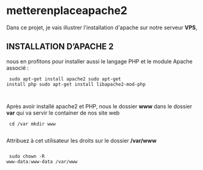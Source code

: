 # metterenplaceapache2
Dans ce projet, je vais illustrer l'installation d'apache sur notre serveur **VPS**, 
## INSTALLATION D’APACHE 2
nous en profitons pour installer aussi le langage PHP et le module Apache associé :
<code>
    <pre>
        sudo apt-get install apache2
        sudo apt-get install php
        sudo apt-get install libapache2-mod-php
    </pre>
</code>

Après avoir installé apache2 et PHP, nous le dossier **www** dans le dossier **var** qui va servir le container de nos site web
<code>
    <pre>
        cd /var
        mkdir www
    </pre>
</code>
Attribuez à cet utilisateur les droits sur le dossier **/var/www**<br>
<code>
    <pre>
    sudo chown -R www-data:www-data /var/www
    </pre>
</code>

